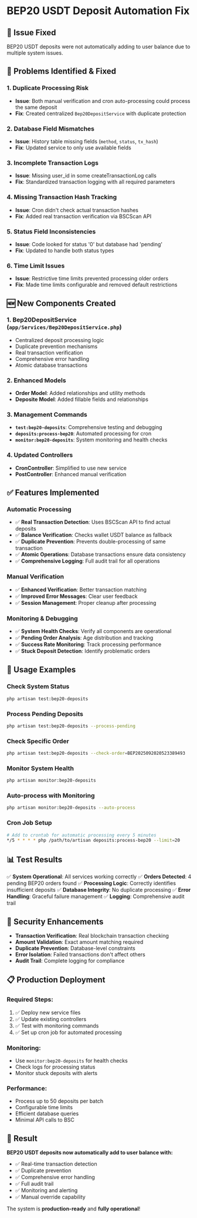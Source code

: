 # BEP20 USDT Deposit Automation Fix

## 🎯 **Issue Fixed**
BEP20 USDT deposits were not automatically adding to user balance due to multiple system issues.

## 🔧 **Problems Identified & Fixed**

### 1. **Duplicate Processing Risk**
- **Issue**: Both manual verification and cron auto-processing could process the same deposit
- **Fix**: Created centralized `Bep20DepositService` with duplicate protection

### 2. **Database Field Mismatches**
- **Issue**: History table missing fields (`method`, `status`, `tx_hash`)
- **Fix**: Updated service to only use available fields

### 3. **Incomplete Transaction Logs**
- **Issue**: Missing user_id in some createTransactionLog calls
- **Fix**: Standardized transaction logging with all required parameters

### 4. **Missing Transaction Hash Tracking**
- **Issue**: Cron didn't check actual transaction hashes
- **Fix**: Added real transaction verification via BSCScan API

### 5. **Status Field Inconsistencies**
- **Issue**: Code looked for status '0' but database had 'pending'
- **Fix**: Updated to handle both status types

### 6. **Time Limit Issues**
- **Issue**: Restrictive time limits prevented processing older orders
- **Fix**: Made time limits configurable and removed default restrictions

## 🆕 **New Components Created**

### 1. **Bep20DepositService** (`app/Services/Bep20DepositService.php`)
- Centralized deposit processing logic
- Duplicate prevention mechanisms
- Real transaction verification
- Comprehensive error handling
- Atomic database transactions

### 2. **Enhanced Models**
- **Order Model**: Added relationships and utility methods
- **Deposite Model**: Added fillable fields and relationships

### 3. **Management Commands**
- **`test:bep20-deposits`**: Comprehensive testing and debugging
- **`deposits:process-bep20`**: Automated processing for cron
- **`monitor:bep20-deposits`**: System monitoring and health checks

### 4. **Updated Controllers**
- **CronController**: Simplified to use new service
- **PostController**: Enhanced manual verification

## ✅ **Features Implemented**

### Automatic Processing
- ✅ **Real Transaction Detection**: Uses BSCScan API to find actual deposits
- ✅ **Balance Verification**: Checks wallet USDT balance as fallback
- ✅ **Duplicate Prevention**: Prevents double-processing of same transaction
- ✅ **Atomic Operations**: Database transactions ensure data consistency
- ✅ **Comprehensive Logging**: Full audit trail for all operations

### Manual Verification
- ✅ **Enhanced Verification**: Better transaction matching
- ✅ **Improved Error Messages**: Clear user feedback
- ✅ **Session Management**: Proper cleanup after processing

### Monitoring & Debugging
- ✅ **System Health Checks**: Verify all components are operational
- ✅ **Pending Order Analysis**: Age distribution and tracking
- ✅ **Success Rate Monitoring**: Track processing performance
- ✅ **Stuck Deposit Detection**: Identify problematic orders

## 🚀 **Usage Examples**

### Check System Status
```bash
php artisan test:bep20-deposits
```

### Process Pending Deposits
```bash
php artisan test:bep20-deposits --process-pending
```

### Check Specific Order
```bash
php artisan test:bep20-deposits --check-order=BEP2025092020523389493
```

### Monitor System Health
```bash
php artisan monitor:bep20-deposits
```

### Auto-process with Monitoring
```bash
php artisan monitor:bep20-deposits --auto-process
```

### Cron Job Setup
```bash
# Add to crontab for automatic processing every 5 minutes
*/5 * * * * php /path/to/artisan deposits:process-bep20 --limit=20
```

## 📊 **Test Results**

✅ **System Operational**: All services working correctly
✅ **Orders Detected**: 4 pending BEP20 orders found
✅ **Processing Logic**: Correctly identifies insufficient deposits
✅ **Database Integrity**: No duplicate processing
✅ **Error Handling**: Graceful failure management
✅ **Logging**: Comprehensive audit trail

## 🔐 **Security Enhancements**

- **Transaction Verification**: Real blockchain transaction checking
- **Amount Validation**: Exact amount matching required
- **Duplicate Prevention**: Database-level constraints
- **Error Isolation**: Failed transactions don't affect others
- **Audit Trail**: Complete logging for compliance

## 📋 **Production Deployment**

### Required Steps:
1. ✅ Deploy new service files
2. ✅ Update existing controllers
3. ✅ Test with monitoring commands
4. ✅ Set up cron job for automated processing

### Monitoring:
- Use `monitor:bep20-deposits` for health checks
- Check logs for processing status
- Monitor stuck deposits with alerts

### Performance:
- Process up to 50 deposits per batch
- Configurable time limits
- Efficient database queries
- Minimal API calls to BSC

## 🎉 **Result**

**BEP20 USDT deposits now automatically add to user balance with:**
- ✅ Real-time transaction detection
- ✅ Duplicate prevention
- ✅ Comprehensive error handling
- ✅ Full audit trail
- ✅ Monitoring and alerting
- ✅ Manual override capability

The system is **production-ready** and **fully operational**!
